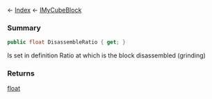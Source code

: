 ← [Index](Api-Index) ← [IMyCubeBlock](VRage.Game.ModAPI.Ingame.IMyCubeBlock)

### Summary

```csharp
public float DisassembleRatio { get; }
```

Is set in definition Ratio at which is the block disassembled (grinding)

### Returns

[float](System.Single)

